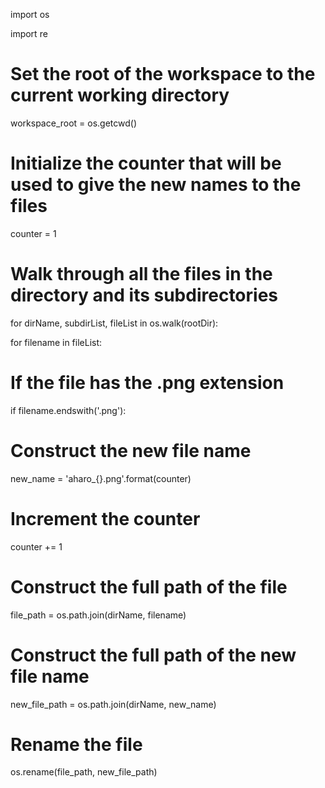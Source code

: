 
import os

import re

  

# Set the root of the workspace to the current working directory

workspace_root = os.getcwd()

  

# Initialize the counter that will be used to give the new names to the files

counter = 1

  

# Walk through all the files in the directory and its subdirectories

for dirName, subdirList, fileList in os.walk(rootDir):

for filename in fileList:

# If the file has the .png extension

if filename.endswith('.png'):

# Construct the new file name

new_name = 'aharo_{}.png'.format(counter)

# Increment the counter

counter += 1

# Construct the full path of the file

file_path = os.path.join(dirName, filename)

# Construct the full path of the new file name

new_file_path = os.path.join(dirName, new_name)

# Rename the file

os.rename(file_path, new_file_path)